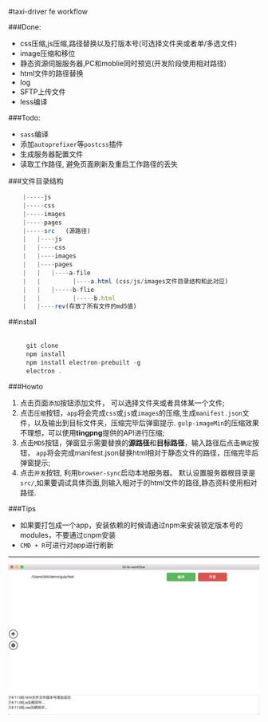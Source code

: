 #taxi-driver fe workflow

###Done:

* css压缩,js压缩,路径替换以及打版本号(可选择文件夹或者单/多选文件)
* image压缩和移位
* 静态资源伺服服务器,PC和moblie同时预览(开发阶段使用相对路径)
* html文件的路径替换
* log
* SFTP上传文件
* less编译

###Todo:

* `sass`编译
* 添加`autoprefixer`等`postcss`插件
* 生成服务器配置文件
* 读取工作路径, 避免页面刷新及重启工作路径的丢失

###文件目录结构

```javascript
    |-----js
    |-----css
    |-----images
    |-----pages
    |-----src   (源路径)
    |   |----js
    |   |----css
    |   |----images
    |   |----pages
    |   |   |----a-file
    |   |         |----a.html (css/js/images文件目录结构和此对应)
    |   |   |-----b-flie
    |   |         |-----b.html
    |   |----rev(存放了所有文件的md5值)
```

##install

```javascript

     git clone  
     npm install
     npm install electron-prebuilt -g
     electron .

```

###Howto

1. 点击页面`添加`按钮添加文件， 可以选择文件夹或者具体某一个文件;
2. 点击`压缩`按钮，`app`将会完成`css`或`js`或`images`的压缩,生成`manifest.json`文件，以及输出到目标文件夹，压缩完毕后弹窗提示.
`gulp-imageMin`的压缩效果不理想，可以使用**tingpng**提供的API进行压缩;
3. 点击`MD5`按钮，弹窗显示需要替换的**源路径**和**目标路径**，输入路径后点击`确定`按钮，
`app`将会完成manifest.json替换html相对于静态文件的路径，压缩完毕后弹窗提示;
4. 点击`开发`按钮, 利用`browser-sync`启动本地服务器。
默认设置服务器根目录是`src/`,如果要调试具体页面,则输入相对于的html文件的路径,静态资料使用相对路径.


###Tips

* 如果要打包成一个app，安装依赖的时候请通过npm来安装锁定版本号的modules，不要通过cnpm安装
* `CMD + R`可进行对app进行刷新

---

![uiDemo](https://github.com/CommanderXL/td-feworkflow/raw/master/images/ui-demo.png)
